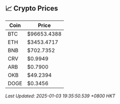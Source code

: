 ## 📈 Crypto Prices

| Coin | Price |
| ---- | ----- |
| BTC | $96653.4388 |
| ETH | $3453.4717 |
| BNB | $702.7352 |
| CRV | $0.9949 |
| ARB | $0.7900 |
| OKB | $49.2394 |
| DOGE | $0.3456 |

_Last Updated: 2025-01-03 19:35:50.539 +0800 HKT_